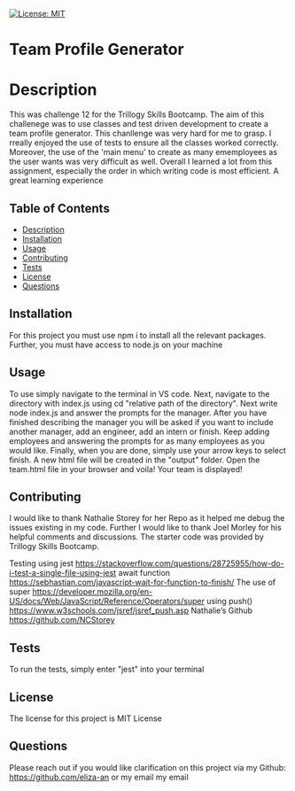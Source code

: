 
[![License: MIT](https://img.shields.io/badge/License-MIT-yellow.svg)](https://opensource.org/licenses/MIT)
  # Team Profile Generator

  # Description
  This was challenge 12 for the Trillogy Skills Bootcamp. The aim of this challenege was to use classes and test driven development to create a team profile generator. This chanllenge was very hard for me to grasp. I rreally enjoyed the use of tests to ensure all the classes worked correctly. Moreover, the use of the 'main menu' to create as many ememployees as the user wants was very difficult as well. Overall I learned a lot from this assignment, especially the order in which writing code is most efficient. A great learning experience




  ## Table of Contents

  * [Description](#Description)
  * [Installation](#Installation)
  * [Usage](#Usage)
  * [Contributing](#Contributions)
  * [Tests](#Tests)
  * [License](#License)
  * [Questions](#Questions)

  ## Installation

  For this project you must use npm i to install all the relevant packages. Further, you must have access to node.js on your machine


  ## Usage

  To use simply navigate to the terminal in VS code. Next, navigate to the directory with index.js using cd "relative path of the directory". Next write node index.js and answer the prompts for the manager. After you have finished describing the manager you will be asked if you want to include another manager, add an engineer, add an intern or finish. Keep adding employees and answering the prompts for as many employees as you would like. Finally, when you are done, simply use your arrow keys to select finish. A new html file will be created in the "output" folder. Open the team.html file in your browser and voila! Your team is displayed!


  ## Contributing
  I would like to thank Nathalie Storey for her Repo as it helped me debug the issues existing in my code. Further I would like to thank Joel Morley for his helpful comments and discussions. The starter code was provided by Trillogy Skills Bootcamp. 

Testing using jest https://stackoverflow.com/questions/28725955/how-do-i-test-a-single-file-using-jest 
await function https://sebhastian.com/javascript-wait-for-function-to-finish/ 
The use of super  https://developer.mozilla.org/en-US/docs/Web/JavaScript/Reference/Operators/super 
using push() https://www.w3schools.com/jsref/jsref_push.asp 
Nathalie’s Github https://github.com/NCStorey 


  ## Tests

  To run the tests, simply enter "jest" into your terminal


  ## License

  The license for this project is MIT License

  ## Questions
  Please reach out if you would like clarification on this project via my Github: https://github.com/eliza-an
  or my email my email
  